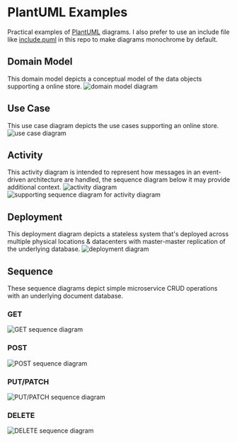 # PlantUML Examples
Practical examples of [PlantUML](https://plantuml.com/) diagrams. I also prefer to use an include file like [include.puml](./include.puml) in this repo to make diagrams monochrome by default.

## Domain Model
This domain model depicts a conceptual model of the data objects supporting a online store.
![domain model diagram](out/diagram_examples/Conceptual%20Domain%20Model.svg)
## Use Case
This use case diagram depicts the use cases supporting an online store.
![use case diagram](out/diagram_examples/Use%20Case%20Diagram%20-%20Park%20Entry.svg)
## Activity
This activity diagram is intended to represent how messages in an event-driven architecture are handled, the sequence diagram below it may provide additional context.
![activity diagram](out/diagram_examples/Message%20Processing%20Activity%20Diagram.svg)
![supporting sequence diagram for activity diagram](out/diagram_examples/New%20Resource%20Processor.svg)
## Deployment
This deployment diagram depicts a stateless system that's deployed across multiple physical locations & datacenters with master-master replication of the underlying database.
![deployment diagram](out/diagram_examples/Deployment%20Diagram.svg)
## Sequence
These sequence diagrams depict simple microservice CRUD operations with an underlying document database. 
### GET
![GET sequence diagram](out/diagram_examples/GET%20%20resource.svg)
### POST
![POST sequence diagram](out/diagram_examples/POST%20%20resource.svg)
### PUT/PATCH
![PUT/PATCH sequence diagram](out/diagram_examples/PUT%20PATCH%20%20resource%20{resource-id}.svg)
### DELETE
![DELETE sequence diagram](out/diagram_examples/DELETE%20%20resource%20{resource-id}.svg)
